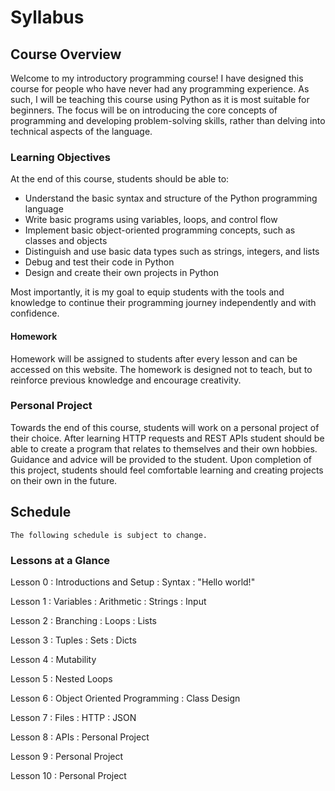 Syllabus
============================

## Course Overview

Welcome to my introductory programming course! I have designed this course for people who have never had any programming experience. As such, I will be teaching this course using Python as it is most suitable for beginners. The focus will be on introducing the core concepts of programming and developing problem-solving skills, rather than delving into technical aspects of the language.

		
### Learning Objectives
		
At the end of this course, students should be able to:
		
* Understand the basic syntax and structure of the Python programming language
* Write basic programs using variables, loops, and control flow
* Implement basic object-oriented programming concepts, such as classes and objects
* Distinguish and use basic data types such as strings, integers, and lists
* Debug and test their code in Python
* Design and create their own projects in Python

Most importantly, it is my goal to equip students with the tools and knowledge to continue their programming journey independently and with confidence.


#### Homework

Homework will be assigned to students after every lesson and can be accessed on this website. The homework is designed not to teach, but to reinforce previous knowledge and encourage creativity.

### Personal Project

Towards the end of this course, students will work on a personal project of their choice. After learning HTTP requests and REST APIs student should be able to create a program that relates to themselves and their own hobbies. Guidance and advice will be provided to the student. Upon completion of this project, students should feel comfortable learning and creating projects on their own in the future.


## Schedule

```{note}
The following schedule is subject to change.
```
### Lessons at a Glance

Lesson 0
: Introductions and Setup
: Syntax
: "Hello world!"

Lesson 1
: Variables
: Arithmetic
: Strings
: Input

Lesson 2
: Branching
: Loops
: Lists

Lesson 3
: Tuples
: Sets
: Dicts

Lesson 4
: Mutability

Lesson 5
: Nested Loops

Lesson 6
: Object Oriented Programming
: Class Design

Lesson 7
: Files
: HTTP
: JSON

Lesson 8
: APIs
: Personal Project

Lesson 9
: Personal Project

Lesson 10
: Personal Project